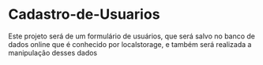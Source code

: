 # Cadastro-de-Usuarios
Este projeto será de um formulário de usuários, que será salvo no banco de dados online que é conhecido por localstorage, e também será realizada a manipulação desses dados
